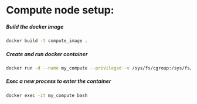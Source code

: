 # Compute node setup:

##### Build the docker image

```bash
docker build -t compute_image .
```

##### Create and run docker container

```bash
docker run -d --name my_compute --privileged -v /sys/fs/cgroup:/sys/fs/cgroup:ro -v torque_home:/home -p 8888:22 --hostname compute01 --network torque_network --ip 172.20.0.94 --add-host head:172.20.0.95 compute_image
```

##### Exec a new process to enter the container

```bash
docker exec -it my_compute bash
```

